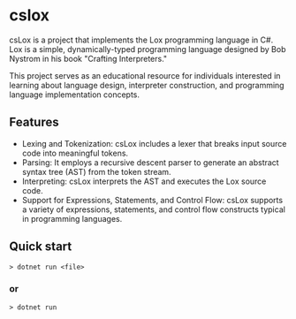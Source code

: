 # cslox

csLox is a project that implements the Lox programming language in C#. Lox is a simple, dynamically-typed programming language designed by Bob Nystrom in his book "Crafting Interpreters."

This project serves as an educational resource for individuals interested in learning about language design, interpreter construction, and programming language implementation concepts.

## Features
- Lexing and Tokenization: csLox includes a lexer that breaks input source code into meaningful tokens.
- Parsing: It employs a recursive descent parser to generate an abstract syntax tree (AST) from the token stream.
- Interpreting: csLox interprets the AST and executes the Lox source code.
- Support for Expressions, Statements, and Control Flow: csLox supports a variety of expressions, statements, and control flow constructs typical in programming languages.


## Quick start

```console
> dotnet run <file>
```

### or
```console
> dotnet run
```


